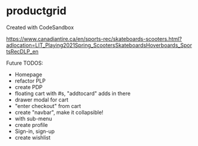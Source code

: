 # productgrid

Created with CodeSandbox

https://www.canadiantire.ca/en/sports-rec/skateboards-scooters.html?adlocation=LIT_Playing2021Spring_ScootersSkateboardsHoverboards_SportsRecDLP_en

Future TODOS:

- Homepage
- refactor PLP
- create PDP
- floating cart with #s, "addtocard" adds in there
- drawer modal for cart
- "enter checkout" from cart
- create "navbar", make it collapsible!
- with sub-menu
- create profile
- Sign-in, sign-up
- create wishlist
